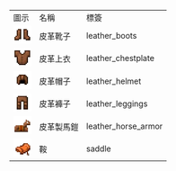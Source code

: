 <table>
	<tablebody>
		<tr>
			<td>圖示</td>
			<td>名稱</td>
			<td>標簽</td>
		</tr>
		<tr>
			<td><img src="../../mc_icon/combat/leather_boots.png"></td>
			<td>皮革靴子</td>
			<td>leather_boots</td>
		</tr>
		<tr>
			<td><img src="../../mc_icon/combat/leather_chestplate.png"></td>
			<td>皮革上衣</td>
			<td>leather_chestplate</td>
		</tr>
		<tr>
			<td><img src="../../mc_icon/combat/leather_helmet.png"></td>
			<td>皮革帽子</td>
			<td>leather_helmet</td>
		</tr>
		<tr>
			<td><img src="../../mc_icon/combat/leather_leggings.png"></td>
			<td>皮革褲子</td>
			<td>leather_leggings</td>
		</tr>
		<tr>
			<td><img src="../../mc_icon/misc/horse_armor/leather_horse_armor.png"></td>
			<td>皮革製馬鎧</td>
			<td>leather_horse_armor</td>
		</tr>
		<tr>
			<td><img src="../../mc_icon/transportation/saddle.png"></td>
			<td>鞍</td>
			<td>saddle</td>
		</tr>
	</tablebody>
</table>